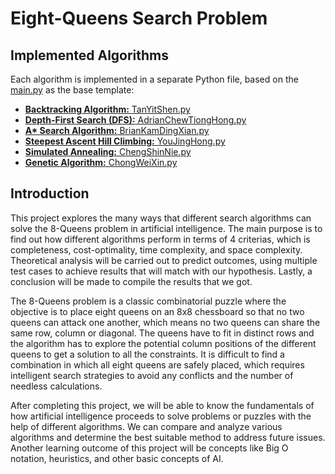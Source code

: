 # Eight-Queens Search Problem

## Implemented Algorithms
Each algorithm is implemented in a separate Python file, based on the [main.py](main.py) as the base template:
- [**Backtracking Algorithm:** TanYitShen.py](TanYitShen.py)
- [**Depth-First Search (DFS):** AdrianChewTiongHong.py](AdrianChewTiongHong.py)
- [**A\* Search Algorithm:** BrianKamDingXian.py](BrianKamDingXian.py)
- [**Steepest Ascent Hill Climbing:** YouJingHong.py](YouJingHong.py)
- [**Simulated Annealing:** ChengShinNie.py](ChengShinNie.py)
- [**Genetic Algorithm:** ChongWeiXin.py](ChongWeiXin.py)

## Introduction
This project explores the many ways that different search algorithms can solve the 8-Queens problem in artificial intelligence. The main purpose is to find out how different algorithms perform in terms of 4 criterias, which is completeness, cost-optimality, time complexity, and space complexity. Theoretical analysis will be carried out to predict outcomes, using multiple test cases to achieve results that will match with our hypothesis. Lastly, a conclusion will be made to compile the results that we got.

The 8-Queens problem is a classic combinatorial puzzle where the objective is to place eight queens on an 8x8 chessboard so that no two queens can attack one another, which means no two queens can share the same row, column or diagonal. The queens have to fit in distinct rows and the algorithm has to explore the potential column positions of the different queens to get a solution to all the constraints. It is difficult to find a combination in which all eight queens are safely placed, which requires intelligent search strategies to avoid any conflicts and the number of needless calculations.

After completing this project, we will be able to know the fundamentals of how artificial intelligence proceeds to solve problems or puzzles with the help of different algorithms. We can compare and analyze various algorithms and determine the best suitable method to address future issues. Another learning outcome of this project will be concepts like Big O notation, heuristics, and other basic concepts of AI.
